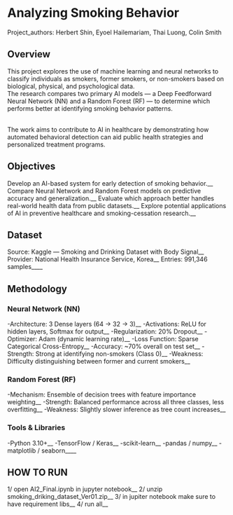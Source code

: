 # Analyzing Smoking Behavior

Project_authors: Herbert Shin, Eyoel Hailemariam, Thai Luong, Colin Smith

## Overview
This project explores the use of machine learning and neural networks to classify individuals as smokers, former smokers, or non-smokers based on biological, physical, and psychological data.<br />
The research compares two primary AI models — a Deep Feedforward Neural Network (NN) and a Random Forest (RF) — to determine which performs better at identifying smoking behavior patterns.<br /><br />

The work aims to contribute to AI in healthcare by demonstrating how automated behavioral detection can aid public health strategies and personalized treatment programs.<br />

## Objectives
Develop an AI-based system for early detection of smoking behavior.__
Compare Neural Network and Random Forest models on predictive accuracy and generalization.__
Evaluate which approach better handles real-world health data from public datasets.__
Explore potential applications of AI in preventive healthcare and smoking-cessation research.__

## Dataset
Source: Kaggle — Smoking and Drinking Dataset with Body Signal__
Provider: National Health Insurance Service, Korea__
Entries: 991,346 samples____

## Methodology
### Neural Network (NN)
-Architecture: 3 Dense layers (64 → 32 → 3)__
-Activations: ReLU for hidden layers, Softmax for output__
-Regularization: 20% Dropout__
-Optimizer: Adam (dynamic learning rate)__
-Loss Function: Sparse Categorical Cross-Entropy__
-Accuracy: ~70% overall on test set__
-Strength: Strong at identifying non-smokers (Class 0)__
-Weakness: Difficulty distinguishing between former and current smokers__

### Random Forest (RF)
-Mechanism: Ensemble of decision trees with feature importance weighting__
-Strength: Balanced performance across all three classes, less overfitting__
-Weakness: Slightly slower inference as tree count increases__

### Tools & Libraries
-Python 3.10+__
-TensorFlow / Keras__
-scikit-learn__
-pandas / numpy__
-matplotlib / seaborn____

## HOW TO RUN
1/ open AI2_Final.ipynb in jupyter notebook__
2/ unzip smoking_driking_dataset_Ver01.zip__
3/ in jupiter notebook make sure to have requirement libs__
4/ run all__
